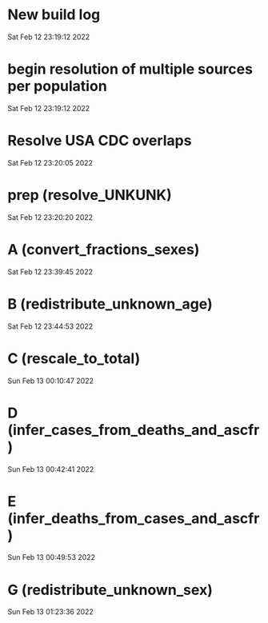 
# New build log 
 Sat Feb 12 23:19:12 2022 


# begin resolution of multiple sources per population 
 Sat Feb 12 23:19:12 2022 


# Resolve USA CDC overlaps 
 Sat Feb 12 23:20:05 2022 


# prep (resolve_UNKUNK) 
 Sat Feb 12 23:20:20 2022 


# A (convert_fractions_sexes) 
 Sat Feb 12 23:39:45 2022 


# B (redistribute_unknown_age) 
 Sat Feb 12 23:44:53 2022 


# C (rescale_to_total) 
 Sun Feb 13 00:10:47 2022 


# D (infer_cases_from_deaths_and_ascfr) 
 Sun Feb 13 00:42:41 2022 


# E (infer_deaths_from_cases_and_ascfr) 
 Sun Feb 13 00:49:53 2022 


# G (redistribute_unknown_sex) 
 Sun Feb 13 01:23:36 2022 

